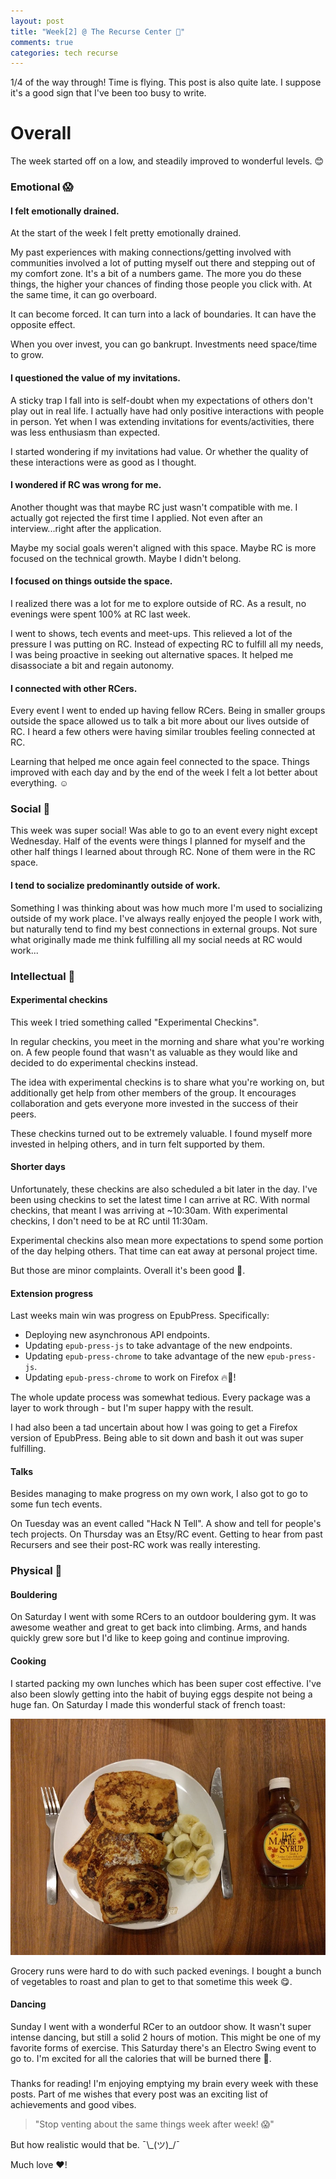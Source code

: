 ```yaml
---
layout: post
title: "Week[2] @ The Recurse Center 🌻"
comments: true
categories: tech recurse
---
```


1/4 of the way through! Time is flying.
This post is also quite late. I suppose it's a good sign that I've been too busy to write.

# Overall

The week started off on a low, and steadily improved to wonderful levels. 😊

### Emotional 😱

#### **I felt emotionally drained.**

At the start of the week I felt pretty emotionally drained.

My past experiences with making connections/getting involved with communities involved a lot of putting myself out there and stepping out of my comfort zone.
It's a bit of a numbers game. The more you do these things, the higher your chances of finding those people you click with. At the same time, it can go overboard.

It can become forced.
It can turn into a lack of boundaries.
It can have the opposite effect.

When you over invest, you can go bankrupt. Investments need space/time to grow.

#### **I questioned the value of my invitations.**

A sticky trap I fall into is self-doubt when my expectations of others don't play out in real life.
I actually have had only positive interactions with people in person. Yet when I was extending invitations for events/activities, there was less enthusiasm than expected.

I started wondering if my invitations had value. Or whether the quality of these interactions were as good as I thought.

#### **I wondered if RC was wrong for me.**

Another thought was that maybe RC just wasn't compatible with me.
I actually got rejected the first time I applied. Not even after an interview...right after the application.

Maybe my social goals weren't aligned with this space.
Maybe RC is more focused on the technical growth.
Maybe I didn't belong.

#### **I focused on things outside the space.**

I realized there was a lot for me to explore outside of RC. As a result, no evenings were spent 100% at RC last week.

I went to shows, tech events and meet-ups. This relieved a lot of the pressure I was putting on RC. Instead of expecting RC to fulfill all my needs, I was being proactive in seeking out alternative spaces. It helped me disassociate a bit and regain autonomy.

#### **I connected with other RCers.**

Every event I went to ended up having fellow RCers. Being in smaller groups outside the space allowed us to talk a bit more about our lives outside of RC. I heard a few others were having similar troubles feeling connected at RC.

Learning that helped me once again feel connected to the space. Things improved with each day and by the end of the week I felt a lot better about everything. ☺️

### Social 💃

This week was super social! Was able to go to an event every night except Wednesday. Half of the events were things I planned for myself and the other half things I learned about through RC. None of them were in the RC space.

#### **I tend to socialize predominantly outside of work.**

Something I was thinking about was how much more I'm used to socializing outside of my work place. I've always really enjoyed the people I work with, but naturally tend to find my best connections in external groups. Not sure what originally made me think fulfilling all my social needs at RC would work...

### Intellectual 🤔

#### **Experimental checkins**

This week I tried something called "Experimental Checkins".

In regular checkins, you meet in the morning and share what you're working on. A few people found that wasn't as valuable as they would like and decided to do experimental checkins instead.

The idea with experimental checkins is to share what you're working on, but additionally get help from other members of the group. It encourages collaboration and gets everyone more invested in the success of their peers.

These checkins turned out to be extremely valuable. I found myself more invested in helping others, and in turn felt supported by them.

#### **Shorter days**

Unfortunately, these checkins are also scheduled a bit later in the day. I've been using checkins to set the latest time I can arrive at RC. With normal checkins, that meant I was arriving at ~10:30am. With experimental checkins, I don't need to be at RC until 11:30am.

Experimental checkins also mean more expectations to spend some portion of the day helping others. That time can eat away at personal project time.

But those are minor complaints. Overall it's been good 🙂.

#### **Extension progress**

Last weeks main win was progress on EpubPress. Specifically:

- Deploying new asynchronous API endpoints.
- Updating `epub-press-js` to take advantage of the new endpoints.
- Updating `epub-press-chrome` to take advantage of the new `epub-press-js`.
- Updating `epub-press-chrome` to work on Firefox 🔥🐺!

The whole update process was somewhat tedious. Every package was a layer to work through - but I'm super happy with the result.

I had also been a tad uncertain about how I was going to get a Firefox version of EpubPress. Being able to sit down and bash it out was super fulfilling.

#### **Talks**

Besides managing to make progress on my own work, I also got to go to some fun tech events.

On Tuesday was an event called "Hack N Tell". A show and tell for people's tech projects.
On Thursday was an Etsy/RC event. Getting to hear from past Recursers and see their post-RC work was really interesting.

### Physical 🏃

#### **Bouldering**

On Saturday I went with some RCers to an outdoor bouldering gym. It was awesome weather and great to get back into climbing. Arms, and hands quickly grew sore but I'd like to keep going and continue improving.

#### **Cooking**

I started packing my own lunches which has been super cost effective. I've also been slowly getting into the habit of buying eggs despite not being a huge fan. On Saturday I made this wonderful stack of french toast:

<img src="/assets/posts/french-toast.jpg">

Grocery runs were hard to do with such packed evenings. I bought a bunch of vegetables to roast and plan to get to that sometime this week 😋.

#### **Dancing**

Sunday I went with a wonderful RCer to an outdoor show. It wasn't super intense dancing, but still a solid 2 hours of motion. This might be one of my favorite forms of exercise. This Saturday there's an Electro Swing event to go to. I'm excited for all the calories that will be burned there 👯.

### </End>

Thanks for reading! I'm enjoying emptying my brain every week with these posts. Part of me wishes that every post was an exciting list of achievements and good vibes.

> "Stop venting about the same things week after week! 😱"

But how realistic would that be.  ¯\\\_(ツ)\_/¯

Much love ❤️!
